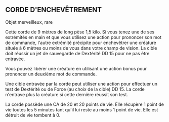 ## CORDE D'ENCHEVÊTREMENT

Objet merveilleux, rare

Cette corde de 9 mètres de long pèse 1,5 kilo. Si vous tenez
une de ses extrémités en main et que vous utilisez une action
pour prononcer son mot de commande, l'autre extrémité
précipite pour enchevêtrer une créature située à 6 mètres
ou moins de vous dans votre champ de vision. La cible doit
réussir un jet de sauvegarde de Dextérité DD 15 pour ne pas
être entravée.

Vous pouvez libérer une créature en utilisant une action
bonus pour prononcer un deuxième mot de commande.

Une cible entravée par la corde peut utiliser une action pour
effectuer un test de Dextérité ou de Force (au choix de la
cible) DD 15. La corde n'entrave plus la créature si cette
dernière réussit son test.

La corde possède une CA de 20 et 20 points de vie. Elle
récupère 1 point de vie toutes les 5 minutes tant qu'il lui
reste au moins 1 point de vie. Elle est détruit
de vie tombent à 0.
